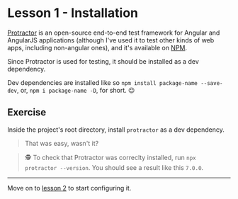 # Lesson 1 - Installation

[Protractor](http://www.protractortest.org) is an open-source end-to-end test framework for Angular and AngularJS applications (although I've used it to test other kinds of web apps, including non-angular ones), and it's available on [NPM](https://www.npmjs.com/package/protractor).

Since Protractor is used for testing, it should be installed as a dev dependency.

Dev dependencies are installed like so `npm install package-name --save-dev`, or, `npm i package-name -D`, for short. 😉

## Exercise

Inside the project's root directory, install `protractor` as a dev dependency.

> That was easy, wasn't it?

> 🕵️ To check that Protractor was correclty installed, run `npx protractor --version`. You should see a result like this `7.0.0`.

___

Move on to [lesson 2](./2.md) to start configuring it.
